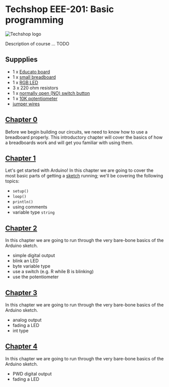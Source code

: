 # Techshop EEE-201: Basic programming

![Techshop logo](http://3dprintingforbeginners.com/wp-content/uploads/2013/03/techshop.png "Techshop logo")

Description of course ... TODO


## Suppplies

- 1 x [Educato board](https://moderndevice.com/product/educato/)
- 1 x [small breadboard](https://www.sparkfun.com/products/12002)
- 1 x [RGB LED](https://www.sparkfun.com/products/11679)
- 3 x 220 ohm resistors
- 1 x [normally open (NO) switch button](https://www.sparkfun.com/products/9190)
- 1 x [10K potentiometer](https://www.sparkfun.com/products/9806)
- [jumper wires](https://www.sparkfun.com/products/13870)


## [Chapter 0](https://github.com/ConstantinoSchillebeeckx/Techshop-EEE-201/tree/master/chapter_0)

Before we begin building our circuits, we need to know how to use a breadboard properly.  This introductory chapter will cover the basics of how a breadboards work and will get you familiar with using them.

## [Chapter 1](https://github.com/ConstantinoSchillebeeckx/Techshop-EEE-201/tree/master/chapter_1)

Let's get started with Arduino!  In this chapter we are going to cover the most basic parts of getting a [sketch](https://www.arduino.cc/en/Tutorial/Sketch) running; we'll be covering the following topics:
- `setup()`
- `loop()`
- `println()`
- using comments
- variable type `string`


## [Chapter 2](https://github.com/ConstantinoSchillebeeckx/Techshop-EEE-201/tree/master/chapter_2)

In this chapter we are going to run through the very bare-bone basics of the Arduino sketch.  

- simple digital output
- blink an LED
- byte variable type
- use a switch (e.g. R while B is blinking)
- use the potentiometer


## [Chapter 3](https://github.com/ConstantinoSchillebeeckx/Techshop-EEE-201/tree/master/chapter_3)

In this chapter we are going to run through the very bare-bone basics of the Arduino sketch.  

- analog output
- fading a LED
- int type


## [Chapter 4](https://github.com/ConstantinoSchillebeeckx/Techshop-EEE-201/tree/master/chapter_4)

In this chapter we are going to run through the very bare-bone basics of the Arduino sketch.  

- PWD digital output
- fading a LED
